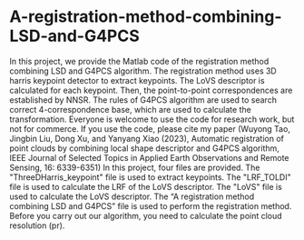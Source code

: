 # A-registration-method-combining-LSD-and-G4PCS
In this project, we provide the Matlab code of the registration method combining LSD and G4PCS algorithm. The registration method uses 3D harris keypoint detector to extract keypoints. The LoVS descriptor is calculated for each keypoint. Then, the point-to-point correspondences are established by NNSR. The rules of G4PCS algorithm are used to search correct 4-correspondence base, which are used to calculate the transformation. 
Everyone is welcome to use the code for research work, but not for commerce. If you use the code, please cite my paper (Wuyong Tao, Jingbin Liu, Dong Xu, and Yanyang Xiao (2023), Automatic registration of point clouds by
combining local shape descriptor and G4PCS algorithm, IEEE Journal of Selected Topics in Applied Earth Observations and Remote Sensing, 16: 6339-6351)
In this project, four files are provided. The "ThreeDHarris_keypoint" file is used to extract keypoints. The "LRF_TOLDI" file is used to calculate the LRF of the LoVS descriptor. The "LoVS" file is used to calculate the LoVS descriptor. The “A registration method combining LSD and G4PCS” file is used to perform the registration method.
Before you carry out our algorithm, you need to calculate the point cloud resolution (pr).
